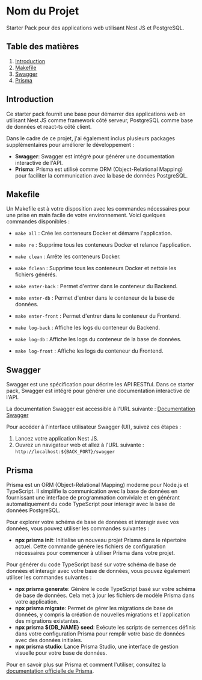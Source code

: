 # Nom du Projet

Starter Pack pour des applications web utilisant Nest JS et PostgreSQL.

## Table des matières

1. [Introduction](#introduction)
2. [Makefile](#installation)
3. [Swagger](#swagger)
4. [Prisma](#prisma)

## Introduction

Ce starter pack fournit une base pour démarrer des applications web en utilisant Nest JS comme framework côté serveur, PostgreSQL comme base de données et react-ts côté client.

Dans le cadre de ce projet, j'ai également inclus plusieurs packages supplémentaires pour améliorer le développement :

- **Swagger**: Swagger est intégré pour générer une documentation interactive de l'API.
- **Prisma**: Prisma est utilisé comme ORM (Object-Relational Mapping) pour faciliter la communication avec la base de données PostgreSQL.

## Makefile

Un Makefile est à votre disposition avec les commandes nécessaires pour une prise en main facile de votre environnement. Voici quelques commandes disponibles :

- `make all` : Crée les conteneurs Docker et démarre l'application.
- `make re` : Supprime tous les conteneurs Docker et relance l'application.
- `make clean` : Arrête les conteneurs Docker.
- `make fclean` : Supprime tous les conteneurs Docker et nettoie les fichiers générés.

- `make enter-back` : Permet d'entrer dans le conteneur du Backend.
- `make enter-db` : Permet d'entrer dans le conteneur de la base de données.
- `make enter-front` : Permet d'entrer dans le conteneur du Frontend.

- `make log-back` : Affiche les logs du conteneur du Backend.
- `make log-db` : Affiche les logs du conteneur de la base de données.
- `make log-front` : Affiche les logs du conteneur du Frontend.


## Swagger

Swagger est une spécification pour décrire les API RESTful. Dans ce starter pack, Swagger est intégré pour générer une documentation interactive de l'API.

La documentation Swagger est accessible à l'URL suivante : [Documentation Swagger](lien_vers_la_documentation)

Pour accéder à l'interface utilisateur Swagger (UI), suivez ces étapes :
1. Lancez votre application Nest JS.
2. Ouvrez un navigateur web et allez à l'URL suivante : `http://localhost:${BACK_PORT}/swagger`

## Prisma

Prisma est un ORM (Object-Relational Mapping) moderne pour Node.js et TypeScript. Il simplifie la communication avec la base de données en fournissant une interface de programmation conviviale et en générant automatiquement du code TypeScript pour interagir avec la base de données PostgreSQL.

Pour explorer votre schéma de base de données et interagir avec vos données, vous pouvez utiliser les commandes suivantes :

- **npx prisma init**: Initialise un nouveau projet Prisma dans le répertoire actuel. Cette commande génère les fichiers de configuration nécessaires pour commencer à utiliser Prisma dans votre projet.

Pour générer du code TypeScript basé sur votre schéma de base de données et interagir avec votre base de données, vous pouvez également utiliser les commandes suivantes :

- **npx prisma generate**: Génère le code TypeScript basé sur votre schéma de base de données. Cela met à jour les fichiers de modèle Prisma dans votre application.
- **npx prisma migrate**: Permet de gérer les migrations de base de données, y compris la création de nouvelles migrations et l'application des migrations existantes.
- **npx prisma ${DB_NAME} seed**: Exécute les scripts de semences définis dans votre configuration Prisma pour remplir votre base de données avec des données initiales.
- **npx prisma studio**: Lance Prisma Studio, une interface de gestion visuelle pour votre base de données.


Pour en savoir plus sur Prisma et comment l'utiliser, consultez la [documentation officielle de Prisma](lien_vers_la_documentation).


<!-- todo : prisma seed exemple + setings -->
